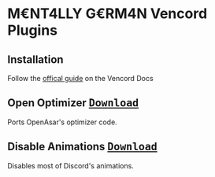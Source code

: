 # M€NT4LLY G€RM4N Vencord Plugins

## Installation

Follow the <a href="https://docs.vencord.dev/installing/custom-plugins">offical guide</a> on the Vencord Docs
## Open Optimizer <a href="https://github.com/MENTALLY-GERM4N/vencord-plugins/raw/refs/heads/main/openOptimizer/index.ts"><kbd>Download</kbd></a>

Ports OpenAsar's optimizer code.
## Disable Animations <a href="https://github.com/MENTALLY-GERM4N/vencord-plugins/raw/refs/heads/main/disableAnimations/index.ts"><kbd>Download</kbd></a>

Disables most of Discord's animations.
